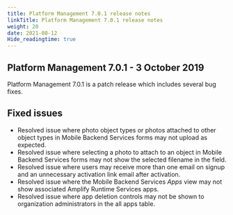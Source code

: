 ```yaml
---
title: Platform Management 7.0.1 release notes
linkTitle: Platform Management 7.0.1 release notes
weight: 20
date: 2021-08-12
Hide_readingtime: true
---
```


## Platform Management 7.0.1 - 3 October 2019

Platform Management 7.0.1 is a patch release which includes several bug fixes.

## Fixed issues

* Resolved issue where photo object types or photos attached to other object types in Mobile Backend Services forms may not upload as expected.
* Resolved issue where selecting a photo to attach to an object in Mobile Backend Services forms may not show the selected filename in the field.
* Resolved issue where users may receive more than one email on signup and an unnecessary activation link email after activation.
* Resolved issue where the Mobile Backend Services _Apps_ view may not show associated Amplify Runtime Services apps.
* Resolved issue where app deletion controls may not be shown to organization administrators in the all apps table.
